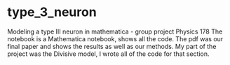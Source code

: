 # type_3_neuron
Modeling a type III neuron in mathematica - group project Physics 178
The notebook is a Mathematica notebook, shows all the code. The pdf was our final paper and shows the results as well as our methods. My part of the project was the Divisive model, I wrote all of the code for that section.
